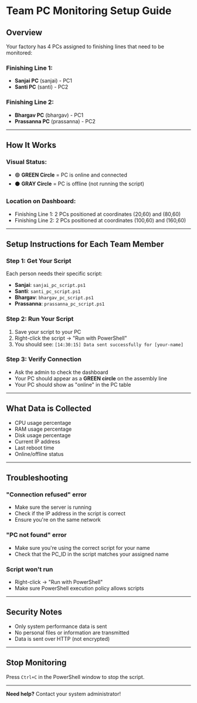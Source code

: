 # Team PC Monitoring Setup Guide

## Overview
Your factory has 4 PCs assigned to finishing lines that need to be monitored:

### **Finishing Line 1:**
- **Sanjai PC** (sanjai) - PC1
- **Santi PC** (santi) - PC2

### **Finishing Line 2:**
- **Bhargav PC** (bhargav) - PC1
- **Prassanna PC** (prassanna) - PC2

---

## How It Works

### **Visual Status:**
- 🟢 **GREEN Circle** = PC is online and connected
- ⚫ **GRAY Circle** = PC is offline (not running the script)

### **Location on Dashboard:**
- Finishing Line 1: 2 PCs positioned at coordinates (20,60) and (80,60)
- Finishing Line 2: 2 PCs positioned at coordinates (100,60) and (160,60)

---

## Setup Instructions for Each Team Member

### **Step 1: Get Your Script**
Each person needs their specific script:

- **Sanjai**: `sanjai_pc_script.ps1`
- **Santi**: `santi_pc_script.ps1` 
- **Bhargav**: `bhargav_pc_script.ps1`
- **Prassanna**: `prassanna_pc_script.ps1`

### **Step 2: Run Your Script**
1. Save your script to your PC
2. Right-click the script → "Run with PowerShell"
3. You should see: `[14:30:15] Data sent successfully for [your-name]`

### **Step 3: Verify Connection**
- Ask the admin to check the dashboard
- Your PC should appear as a **GREEN circle** on the assembly line
- Your PC should show as "online" in the PC table

---

## What Data is Collected
- CPU usage percentage
- RAM usage percentage
- Disk usage percentage
- Current IP address
- Last reboot time
- Online/offline status

---

## Troubleshooting

### **"Connection refused" error**
- Make sure the server is running
- Check if the IP address in the script is correct
- Ensure you're on the same network

### **"PC not found" error**
- Make sure you're using the correct script for your name
- Check that the PC_ID in the script matches your assigned name

### **Script won't run**
- Right-click → "Run with PowerShell"
- Make sure PowerShell execution policy allows scripts

---

## Security Notes
- Only system performance data is sent
- No personal files or information are transmitted
- Data is sent over HTTP (not encrypted)

---

## Stop Monitoring
Press `Ctrl+C` in the PowerShell window to stop the script.

---

**Need help?** Contact your system administrator! 